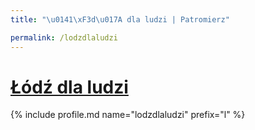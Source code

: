 ```yaml
---
title: "\u0141\xF3d\u017A dla ludzi | Patromierz"

permalink: /lodzdlaludzi
---
```


# [Łódź dla ludzi](https://patronite.pl/lodzdlaludzi)

{% include profile.md name="lodzdlaludzi" prefix="l" %}
